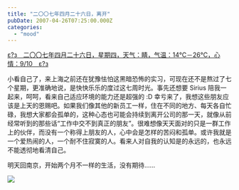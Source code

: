 ```yaml
---
title: "二〇〇七年四月二十六日，离开"
pubDate: 2007-04-26T07:25:00.000Z
categories: 
  - "mood"
---
```


[ε?з　二〇〇七年四月二十六日，星期四，天气：睛，气温：14℃－26℃，心情：9/10　ε?з](https://www.liuweinan.com)

  

小看自己了，来上海之前还在犹豫怯怕这黑暗恐怖的实习，可现在还不是熬过了七个星期，更准确地说，是快快乐乐的度过这七周时光。事先还想要 Sirius 陪我一起来，呵呵，看来自己适应环境的能力还是超强的 :D 幸亏来了，我想这些朋友应该是上天的恩赐吧。如果我们像其他的新员工一样，住在不同的地方、每天各自忙碌，我想大家都会孤单的，这种心态也可能会持续到离开公司的那一天，就像从前经常听到的那些话“工作中交不到真正的朋友”。很难想像天天面对的只是一群工作上的伙伴，而没有一个称得上朋友的人，心中会是怎样的苦闷和孤单。或许我就是一个爱热闹的人，一个耐不住寂寞的人。看来人对自我的认知是的永远的，也永远不能透彻地看清自己。

明天回南京，开始两个月不一样的生活，没有期待……

![](https://spaces.liuweinan.com/Picture/Green_Aray_by_Xerthen.png)
